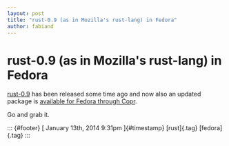 ```yaml
---
layout: post
title: "rust-0.9 (as in Mozilla's rust-lang) in Fedora"
author: fabiand
---
```



rust-0.9 (as in Mozilla\'s rust-lang) in Fedora
===============================================

[rust-0.9](http://www.rust-lang.org) has been released some time ago and
now also an updated package is [available for Fedora through
Copr](http://copr-be.cloud.fedoraproject.org/results/fabiand/rust-unofficial/fedora-20-x86_64/).

Go and grab it.

::: {#footer}
[ January 13th, 2014 9:31pm ]{#timestamp} [rust]{.tag} [fedora]{.tag}
:::
